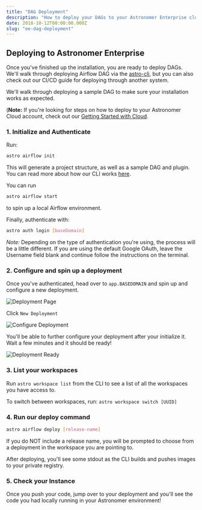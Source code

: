```yaml
---
title: "DAG Deployment"
description: "How to deploy your DAGs to your Astronomer Enterprise cluster using the Astronomer CLI."
date: 2018-10-12T00:00:00.000Z
slug: "ee-dag-deployment"
---
```


## Deploying to Astronomer Enterprise

Once you've finished up the installation, you are ready to deploy DAGs. We'll walk through deploying  Airflow DAG via the [astro-cli](https://github.com/astronomer/astro-cli), but you can also check out our CI/CD guide for deploying through another system.

We'll walk through deploying a sample DAG to make sure your installation works as expected.

(**Note:** If you're looking for steps on how to deploy to your Astronomer Cloud account, check out our [Getting Started with Cloud](https://www.astronomer.io/docs/getting-started/).

### 1. Initialize and Authenticate

Run:
```bash
astro airflow init
```

This will generate a project structure, as well as a sample DAG and plugin. You can read more about how our CLI works [here](https://www.astronomer.io/docs/cli-getting-started/).

You can run

```bash
astro airflow start
```
to spin up a local Airflow environment.

Finally, authenticate with:

```bash
astro auth login [baseDomain]
```

*Note:* Depending on the type of authentication you're using, the process will be a little different. If you are using the default Google OAuth, leave the Username field blank and continue follow the instructions on the terminal.

### 2. Configure and spin up a deployment

Once you've authenticated, head over to `app.BASEDOMAIN` and spin up and configure a new deployment.

![Deployment Page](https://assets2.astronomer.io/guides/docs/ee/deployment_page.png)

Click `New Deployment`

![Configure Deployment](https://assets2.astronomer.io/guides/docs/ee/configure_deployment.png)

You'll be able to further configure your deployment after your initialize it. Wait a few minutes and it should be ready!

![Deployment Ready](https://assets2.astronomer.io/guides/docs/ee/deployment_ready.png)

### 3. List your workspaces

Run `astro workspace list` from the CLI to see a list of all the workspaces you have access to.

To switch between workspaces, run: `astro workspace switch [UUID]`

### 4. Run our deploy command

```bash
astro airflow deploy [release-name]
```

If you do NOT include a release name, you will be prompted to choose from a deployment in the workspace you are pointing to.

After deploying, you'll see some stdout as the CLI builds and pushes images to your private registry.

### 5. Check your Instance

Once you push your code, jump over to your deployment and you'll see the code you had locally running in your Astronomer environment!
